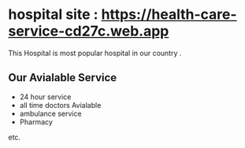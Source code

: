 #  hospital site : https://health-care-service-cd27c.web.app

This Hospital is most popular hospital in our country .

## Our Avialable Service
* 24 hour service
* all time doctors Avialable
* ambulance service
* Pharmacy 


etc.


